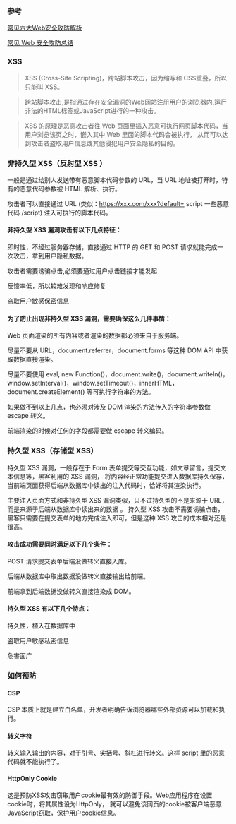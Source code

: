 ### 参考

[常见六大Web安全攻防解析](https://juejin.im/post/5c446eb1e51d45517624f7db#heading-2)

[常见 Web 安全攻防总结](https://zoumiaojiang.com/article/common-web-security/#csrf)

### XSS

> XSS (Cross-Site Scripting)，跨站脚本攻击，因为缩写和 CSS重叠，所以只能叫 XSS。

> 跨站脚本攻击,是指通过存在安全漏洞的Web网站注册用户的浏览器内,运行非法的HTML标签或JavaScript进行的一种攻击。

> XSS 的原理是恶意攻击者往 Web 页面里插入恶意可执行网页脚本代码，当用户浏览该页之时，嵌入其中 Web 里面的脚本代码会被执行，
从而可以达到攻击者盗取用户信息或其他侵犯用户安全隐私的目的。

### 非持久型 XSS（反射型 XSS ）

一般是通过给别人发送带有恶意脚本代码参数的 URL，当 URL 地址被打开时，特有的恶意代码参数被 HTML 解析、执行。

攻击者可以直接通过 URL (类似：https://xxx.com/xxx?default= script 一些恶意代码 /script) 注入可执行的脚本代码。

#### 非持久型 XSS 漏洞攻击有以下几点特征：

即时性，不经过服务器存储，直接通过 HTTP 的 GET 和 POST 请求就能完成一次攻击，拿到用户隐私数据。

攻击者需要诱骗点击,必须要通过用户点击链接才能发起

反馈率低，所以较难发现和响应修复

盗取用户敏感保密信息

#### 为了防止出现非持久型 XSS 漏洞，需要确保这么几件事情：

Web 页面渲染的所有内容或者渲染的数据都必须来自于服务端。

尽量不要从 URL，document.referrer，document.forms 等这种 DOM API 中获取数据直接渲染。

尽量不要使用 eval, new Function()，document.write()，document.writeln()，window.setInterval()，window.setTimeout()，innerHTML，document.createElement() 等可执行字符串的方法。

如果做不到以上几点，也必须对涉及 DOM 渲染的方法传入的字符串参数做 escape 转义。

前端渲染的时候对任何的字段都需要做 escape 转义编码。

### 持久型 XSS（存储型 XSS）

持久型 XSS 漏洞，一般存在于 Form 表单提交等交互功能，如文章留言，提交文本信息等，黑客利用的 XSS 漏洞，
将内容经正常功能提交进入数据库持久保存，当前端页面获得后端从数据库中读出的注入代码时，恰好将其渲染执行。

主要注入页面方式和非持久型 XSS 漏洞类似，只不过持久型的不是来源于 URL，而是来源于后端从数据库中读出来的数据 。
持久型 XSS 攻击不需要诱骗点击，黑客只需要在提交表单的地方完成注入即可，但是这种 XSS 攻击的成本相对还是很高。

#### 攻击成功需要同时满足以下几个条件：

POST 请求提交表单后端没做转义直接入库。

后端从数据库中取出数据没做转义直接输出给前端。

前端拿到后端数据没做转义直接渲染成 DOM。

#### 持久型 XSS 有以下几个特点：

持久性，植入在数据库中

盗取用户敏感私密信息

危害面广

### 如何预防

#### CSP

CSP 本质上就是建立白名单，开发者明确告诉浏览器哪些外部资源可以加载和执行。

#### 转义字符

转义输入输出的内容，对于引号、尖括号、斜杠进行转义。这样 script 里的恶意代码就不能执行了。

#### HttpOnly Cookie

这是预防XSS攻击窃取用户cookie最有效的防御手段。Web应用程序在设置cookie时，将其属性设为HttpOnly，
就可以避免该网页的cookie被客户端恶意JavaScript窃取，保护用户cookie信息。



